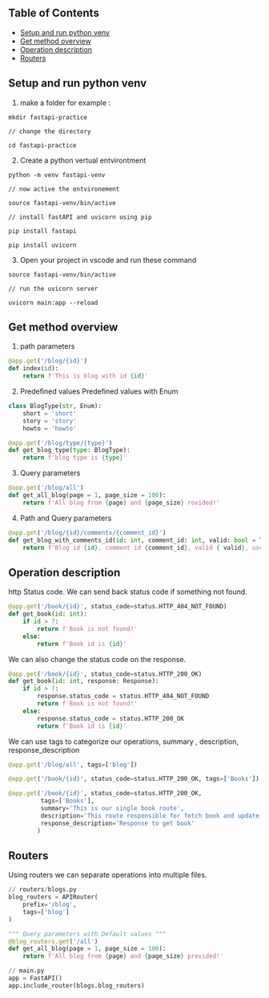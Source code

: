## Table of Contents

- [Setup and run python venv](#setup-and-run-python-venv)
- [Get method overview](#get-method-overview)
- [Operation description](#operation-description)
- [Routers](#routers)

## Setup and run python venv

1. make a folder for example : 

```
mkdir fastapi-practice

// change the directory

cd fastapi-practice 

```
2. Create a python vertual entvirontment

```
python -m venv fastapi-venv

// now active the entvironement

source fastapi-venv/bin/active

// install fastAPI and uvicorn using pip

pip install fastapi

pip install uvicorn

```

3. Open your project in vscode and run these command

```
source fastapi-venv/bin/active

// run the uvicorn server 

uvicorn main:app --reload
```

## Get method overview

1. path parameters
```python
@app.get('/blog/{id}')
def index(id):
    return f'This is blog with id {id}'
```
2. Predefined values
Predefined values with Enum
```python
class BlogType(str, Enum):
    short = 'short'
    story = 'story'
    howto = 'howto'

@app.get('/blog/type/{type}')
def get_blog_type(type: BlogType):
    return f'blog type is {type}'
```
3. Query parameters
```python
@app.get('/blog/all')
def get_all_blog(page = 1, page_size = 100):
    return f'All blog from {page} and {page_size} rovided!'
```
4. Path and Query parameters
```python
@app.get('/blog/{id}/comments/{comment_id}')
def get_blog_with_comments_id(id: int, comment_id: int, valid: bool = True, username: Optional[str] = None):
    return f'Blog id {id}, comment id {comment_id}, valid { valid}, username {username}'
```
## Operation description

http Status code.
We can send back status code if something not found.
```python
@app.get('/book/{id}', status_code=status.HTTP_404_NOT_FOUND)
def get_book(id: int):
    if id > 7:
        return f'Book is not found!'
    else:
        return f'Book id is {id}'
```
We can also change the status code on the response.
```python
@app.get('/book/{id}', status_code=status.HTTP_200_OK)
def get_book(id: int, response: Response):
    if id > 7:
        response.status_code = status.HTTP_404_NOT_FOUND
        return f'Book is not found!'
    else:
        response.status_code = status.HTTP_200_OK
        return f'Book id is {id}'
```
We can use tags to categorize our operations, summary , description, response_description
```python
@app.get('/blog/all', tags=['blog'])

@app.get('/book/{id}', status_code=status.HTTP_200_OK, tags=['Books'])

@app.get('/book/{id}', status_code=status.HTTP_200_OK,
         tags=['Books'],
         summary='This is our single book route',
         description='This route responsible for fetch book and update book',
         response_description='Response to get book'
        )
```
## Routers
Using routers we can separate operations into multiple files.

```python
// routers/blogs.py
blog_routers = APIRouter(
    prefix='/blog',
    tags=['blog']
)

""" Query parameters with Default values """
@blog_routers.get('/all')
def get_all_blog(page = 1, page_size = 100):
    return f'All blog from {page} and {page_size} provided!'

// main.py
app = FastAPI()
app.include_router(blogs.blog_routers)

```

